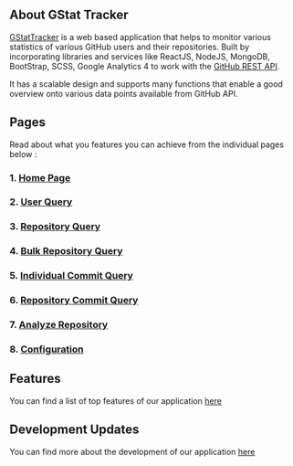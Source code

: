 ## About GStat Tracker

[GStatTracker](https://gstattracker.tk/) is a web based application that helps to monitor various statistics of various GitHub users and their repositories.
Built by incorporating libraries and services like ReactJS, NodeJS, MongoDB, BootStrap, SCSS, Google Analytics 4 to work with the [GitHub REST API](https://docs.github.com/en/rest).

It has a scalable design and supports many functions that enable a good overview onto various data points available from GitHub API.

## Pages

Read about what you features you can achieve from the individual pages below :

### 1. [Home Page](https://github.com/febkosq8/GStatTracker/wiki/Home-Page)

### 2. [User Query](https://github.com/febkosq8/GStatTracker/wiki/User-Query)

### 3. [Repository Query](https://github.com/febkosq8/GStatTracker/wiki/Repository-Query)

### 4. [Bulk Repository Query](https://github.com/febkosq8/GStatTracker/wiki/Bulk-Repository-Query)

### 5. [Individual Commit Query](https://github.com/febkosq8/GStatTracker/wiki/Individual-Commit-Query)

### 6. [Repository Commit Query](https://github.com/febkosq8/GStatTracker/wiki/Repository-Commit-Query)

### 7. [Analyze Repository](https://github.com/febkosq8/GStatTracker/wiki/Analyze-Repository)

### 8. [Configuration](https://github.com/febkosq8/GStatTracker/wiki/Configuration)

## Features

You can find a list of top features of our application [here](https://github.com/febkosq8/GStatTracker/wiki/Features)

## Development Updates

You can find more about the development of our application [here](https://github.com/febkosq8/GStatTracker/wiki/Development-Updates)
